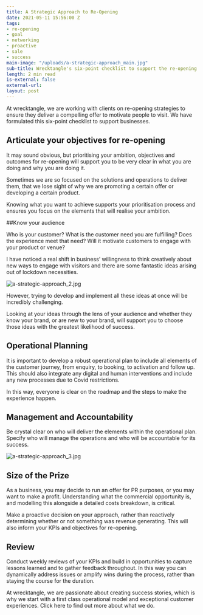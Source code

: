 ```yaml
---
title: A Strategic Approach to Re-Opening
date: 2021-05-11 15:56:00 Z
tags:
- re-opening
- goal
- networking
- proactive
- sale
- success
main-image: "/uploads/a-strategic-approach_main.jpg"
sub-title: Wrecktangle's six-point checklist to support the re-opening process
length: 2 min read
is-external: false
external-url: 
layout: post
---
```


At wrecktangle, we are working with clients on re-opening strategies to ensure they deliver a compelling offer to motivate people to visit. We have formulated this six-point checklist to support businesses.

## Articulate your objectives for re-opening

It may sound obvious, but prioritising your ambition, objectives and outcomes for re-opening will support you to be very clear in what you are doing and why you are doing it.

Sometimes we are so focused on the solutions and operations to deliver them, that we lose sight of why we are promoting a certain offer or developing a certain product.

Knowing what you want to achieve supports your prioritisation process and ensures you focus on the elements that will realise your ambition.

##Know your audience

Who is your customer? What is the customer need you are fulfilling? Does the experience meet that need? Will it motivate customers to engage with your product or venue?

I have noticed a real shift in business’ willingness to think creatively about new ways to engage with visitors and there are some fantastic ideas arising out of lockdown necessities. 

![a-strategic-approach_2.jpg](/wrecktangle/uploads/a-strategic-approach_2.jpg)

However, trying to develop and implement all these ideas at once will be incredibly challenging. 

Looking at your ideas through the lens of your audience and whether they know your brand, or are new to your brand, will support you to choose those ideas with the greatest likelihood of success. 


## Operational Planning

It is important to develop a robust operational plan to include all elements of the customer journey, from enquiry, to booking, to activation and follow up. This should also integrate any digital and human interventions and include any new processes due to Covid restrictions.

In this way, everyone is clear on the roadmap and the steps to make the experience happen.

## Management and Accountability

Be crystal clear on who will deliver the elements within the operational plan. Specify who will manage the operations and who will be accountable for its success.

![a-strategic-approach_3.jpg](/wrecktangle/uploads/a-strategic-approach_3.jpg)

## Size of the Prize

As a business, you may decide to run an offer for PR purposes, or you may want to make a profit. Understanding what the commercial opportunity is, and modelling this alongside a detailed costs breakdown, is critical. 

Make a proactive decision on your approach, rather than reactively determining whether or not something was revenue generating. This will also inform your KPIs and objectives for re-opening.

## Review

Conduct weekly reviews of your KPIs  and build in opportunities to capture lessons learned and to gather feedback throughout. In this way you can dynamically address issues or amplify wins during the process, rather than staying the course for the duration.

At wrecktangle, we are passionate about creating success stories, which is why we start with a first class operational model and exceptional customer experiences. Click here to find out more about what we do.